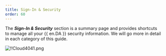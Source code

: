 ```yaml
---
title: Sign-In & Security
order: 60
---
```

The ***Sign-In & Security*** section is a summary page and provides shortcuts to manage all your {{ en.DA }} security information. We will go more in detail in each category of this guide.  

![!!Cloud4041.png](https://webdevolutions.azureedge.net/docs/en/cloud/Cloud4041.png) 
